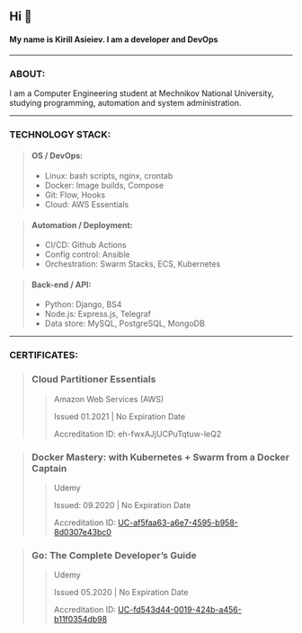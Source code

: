 ## Hi 👋
#### My name is Kirill Asieiev. I am a developer and DevOps
---
### ABOUT:
 
I am a Computer Engineering student at Mechnikov National University, studying programming, automation and system administration.
***
### TECHNOLOGY STACK:

> #### OS / DevOps:
> - Linux: bash scripts, nginx, crontab
> - Docker: Image builds, Compose
> - Git: Flow, Hooks
> - Cloud: AWS Essentials

> #### Automation / Deployment:
> - CI/CD: Github Actions
> - Config control: Ansible
> - Orchestration: Swarm Stacks, ECS, Kubernetes

> #### Back-end / API:
> - Python: Django, BS4
> - Node.js: Express.js, Telegraf
> - Data store: MySQL, PostgreSQL, MongoDB

***
### CERTIFICATES:
> ### Cloud Partitioner Essentials
>
>> Amazon Web Services (AWS)
>>
>> Issued 01.2021 | No Expiration Date
>>
>> Accreditation ID: eh-fwxAJjUCPuTqtuw-leQ2

> ### Docker Mastery: with Kubernetes + Swarm from a Docker Captain
>> Udemy
>>
>> Issued: 09.2020 | No Expiration Date
>>
>> Accreditation ID: [UC-af5faa63-a6e7-4595-b958-8d0307e43bc0](https://www.udemy.com/certificate/UC-af5faa63-a6e7-4595-b958-8d0307e43bc0/)

> ### Go: The Complete Developer’s Guide
>> Udemy
>>
>> Issued 05.2020 | No Expiration Date
>>
>> Accreditation ID: [UC-fd543d44-0019-424b-a456-b11f0354db98](https://www.udemy.com/certificate/UC-fd543d44-0019-424b-a456-b11f0354db98/)